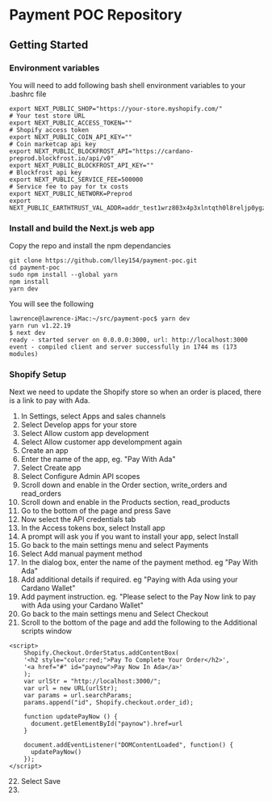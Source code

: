 # Payment POC Repository
## Getting Started
### Environment variables

You will need to add following bash shell environment variables to your .bashrc file
```
export NEXT_PUBLIC_SHOP="https://your-store.myshopify.com/"           # Your test store URL
export NEXT_PUBLIC_ACCESS_TOKEN=""                                    # Shopify access token
export NEXT_PUBLIC_COIN_API_KEY=""                                    # Coin marketcap api key
export NEXT_PUBLIC_BLOCKFROST_API="https://cardano-preprod.blockfrost.io/api/v0"
export NEXT_PUBLIC_BLOCKFROST_API_KEY=""                              # Blockfrost api key
export NEXT_PUBLIC_SERVICE_FEE=500000                                 # Service fee to pay for tx costs
export NEXT_PUBLIC_NETWORK=Preprod
export NEXT_PUBLIC_EARTHTRUST_VAL_ADDR=addr_test1wrz803x4p3xlntqth0l8reljp0ygz6fz7zyxjxp7mc50t8cz8et8u
```
### Install and build the Next.js web app
Copy the repo and install the npm dependancies
```
git clone https://github.com/lley154/payment-poc.git
cd payment-poc
sudo npm install --global yarn
npm install
yarn dev
```
You will see the following
```
lawrence@lawrence-iMac:~/src/payment-poc$ yarn dev
yarn run v1.22.19
$ next dev
ready - started server on 0.0.0.0:3000, url: http://localhost:3000
event - compiled client and server successfully in 1744 ms (173 modules)
```

### Shopify Setup
Next we need to update the Shopify store so when an order is placed, there is a link to pay with Ada.
1) In Settings, select Apps and sales channels
2) Select Develop apps for your store
3) Select Allow custom app development
4) Select Allow customer app develompment again
5) Create an app
6) Enter the name of the app, eg. "Pay With Ada" 
7) Select Create app
8) Select Configure Admin API scopes
9) Scroll down and enable in the Order section, write_orders and read_orders
10) Scroll down and enable in the Products section, read_products
11) Go to the bottom of the page and press Save
12) Now select the API credentials tab
13) In the Access tokens box, select Install app
14) A prompt will ask you if you want to install your app, select Install
15) Go back to the main settings menu and select Payments
16) Select Add manual payment method
17) In the dialog box, enter the name of the payment method. eg "Pay With Ada"
18) Add additional details if required. eg "Paying with Ada using your Cardano Wallet"
19) Add payment instruction.  eg. "Please select to the Pay Now link to pay with Ada using your Cardano Wallet"
20) Go back to the main settings menu and Select Checkout
21) Scroll to the bottom of the page and add the following to the Additional scripts window

```
<script>
    Shopify.Checkout.OrderStatus.addContentBox(
    '<h2 style="color:red;">Pay To Complete Your Order</h2>',
    '<a href="#" id="paynow">Pay Now In Ada</a>'
    );
    var urlStr = "http://localhost:3000/";
    var url = new URL(urlStr);
    var params = url.searchParams;
    params.append("id", Shopify.checkout.order_id);

    function updatePayNow () {
      document.getElementById("paynow").href=url
    }

    document.addEventListener("DOMContentLoaded", function() {
      updatePayNow()
    });
</script>
```
22) Select Save
23) 






